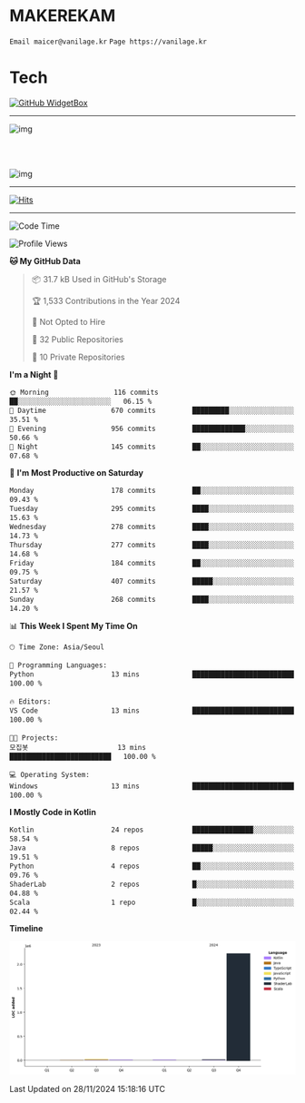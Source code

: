 # MAKEREKAM

`Email maicer@vanilage.kr`
`Page https://vanilage.kr`

# Tech

[![GitHub WidgetBox](https://github-widgetbox.vercel.app/api/skills?languages=python,js,ts,c,cpp,cs,java,kotlin,bash,md,html,css,xml,yaml,swift,powershell,json,R,SQL,php&tools=git,npm,gradle,nodejs,vercel,nginx&includeNames=true&theme=darkmode)](https://github.com/Jurredr/github-widgetbox)

---

![img](https://github-readme-stats.vercel.app/api/top-langs/?username=MAKEREKAM&layout=compact&theme=gruvbox)

<br>
<br>

![img](https://github-readme-stats.vercel.app/api/?username=MAKEREKAM&layout=compact&theme=gruvbox)

---

[![Hits](https://hits.seeyoufarm.com/api/count/incr/badge.svg?url=https%3A%2F%2Fgithub.com%2FMAKEREKAM&count_bg=%234A49D1&title_bg=%23555555&icon=&icon_color=%23E7E7E7&title=방문&edge_flat=false)](https://hits.seeyoufarm.com)

---

<!--START_SECTION:waka-->
![Code Time](http://img.shields.io/badge/Code%20Time-297%20hrs%202%20mins-blue)

![Profile Views](http://img.shields.io/badge/Profile%20Views-0-blue)

**🐱 My GitHub Data** 

> 📦 31.7 kB Used in GitHub's Storage 
 > 
> 🏆 1,533 Contributions in the Year 2024
 > 
> 🚫 Not Opted to Hire
 > 
> 📜 32 Public Repositories 
 > 
> 🔑 10 Private Repositories 
 > 
**I'm a Night 🦉** 

```text
🌞 Morning                116 commits         ██░░░░░░░░░░░░░░░░░░░░░░░   06.15 % 
🌆 Daytime                670 commits         █████████░░░░░░░░░░░░░░░░   35.51 % 
🌃 Evening                956 commits         █████████████░░░░░░░░░░░░   50.66 % 
🌙 Night                  145 commits         ██░░░░░░░░░░░░░░░░░░░░░░░   07.68 % 
```
📅 **I'm Most Productive on Saturday** 

```text
Monday                   178 commits         ██░░░░░░░░░░░░░░░░░░░░░░░   09.43 % 
Tuesday                  295 commits         ████░░░░░░░░░░░░░░░░░░░░░   15.63 % 
Wednesday                278 commits         ████░░░░░░░░░░░░░░░░░░░░░   14.73 % 
Thursday                 277 commits         ████░░░░░░░░░░░░░░░░░░░░░   14.68 % 
Friday                   184 commits         ██░░░░░░░░░░░░░░░░░░░░░░░   09.75 % 
Saturday                 407 commits         █████░░░░░░░░░░░░░░░░░░░░   21.57 % 
Sunday                   268 commits         ████░░░░░░░░░░░░░░░░░░░░░   14.20 % 
```


📊 **This Week I Spent My Time On** 

```text
🕑︎ Time Zone: Asia/Seoul

💬 Programming Languages: 
Python                   13 mins             █████████████████████████   100.00 % 

🔥 Editors: 
VS Code                  13 mins             █████████████████████████   100.00 % 

🐱‍💻 Projects: 
모집봇                      13 mins             █████████████████████████   100.00 % 

💻 Operating System: 
Windows                  13 mins             █████████████████████████   100.00 % 
```

**I Mostly Code in Kotlin** 

```text
Kotlin                   24 repos            ███████████████░░░░░░░░░░   58.54 % 
Java                     8 repos             █████░░░░░░░░░░░░░░░░░░░░   19.51 % 
Python                   4 repos             ██░░░░░░░░░░░░░░░░░░░░░░░   09.76 % 
ShaderLab                2 repos             █░░░░░░░░░░░░░░░░░░░░░░░░   04.88 % 
Scala                    1 repo              █░░░░░░░░░░░░░░░░░░░░░░░░   02.44 % 
```



**Timeline**

![Lines of Code chart](https://raw.githubusercontent.com/MAKEREKAM/MAKEREKAM/main/assets/bar_graph.png)


 Last Updated on 28/11/2024 15:18:16 UTC
<!--END_SECTION:waka-->
